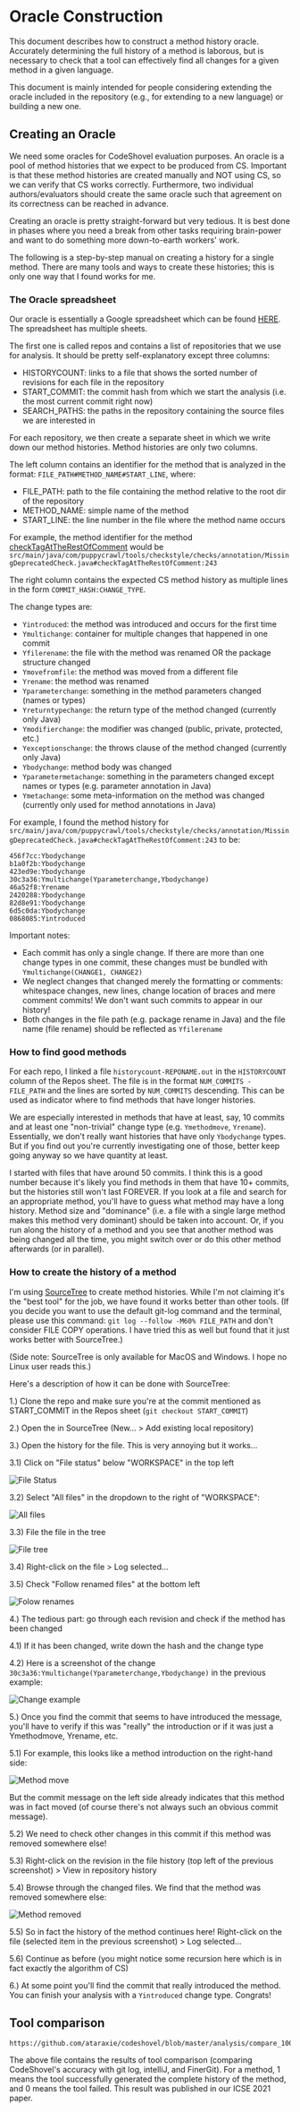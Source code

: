 # Oracle Construction

This document describes how to construct a method history oracle. Accurately determining the full history of a method is laborous, but is necessary to check that a tool can effectively find all changes for a given method in a given language.

This document is mainly intended for people considering extending the oracle included in the repository (e.g., for extending to a new language) or building a new one. 

## Creating an Oracle

We need some oracles for CodeShovel evaluation purposes.
An oracle is a pool of method histories that we expect to be produced from CS.
Important is that these method histories are created manually and NOT using CS, so we can verify that CS works correctly.
Furthermore, two individual authors/evaluators should create the same oracle such that agreement on its correctness can be reached in advance.

Creating an oracle is pretty straight-forward but very tedious.
It is best done in phases where you need a break from other tasks requiring brain-power and want to do something more down-to-earth workers' work.

The following is a step-by-step manual on creating a history for a single method.
There are many tools and ways to create these histories; this is only one way that I found works for me.

### The Oracle spreadsheet

Our oracle is essentially a Google spreadsheet which can be found [HERE](https://docs.google.com/spreadsheets/d/1VCeFiyusHhHXBfCVVa0TdKfdPqKF4tfbLu_QInFuy7o/edit?usp=sharing).
The spreadsheet has multiple sheets. 

The first one is called repos and contains a list of repositories that we use for analysis. 
It should be pretty self-explanatory except three columns:
* HISTORYCOUNT: links to a file that shows the sorted number of revisions for each file in the repository
* START_COMMIT: the commit hash from which we start the analysis (i.e. the most current commit right now)
* SEARCH_PATHS: the paths in the repository containing the source files we are interested in

For each repository, we then create a separate sheet in which we write down our method histories.
Method histories are only two columns. 

The left column contains an identifier for the method that is analyzed in the format: `FILE_PATH#METHOD_NAME#START_LINE`, where:
* FILE_PATH: path to the file containing the method relative to the root dir of the repository
* METHOD_NAME: simple name of the method
* START_LINE: the line number in the file where the method name occurs

For example, the method identifier for the method [checkTagAtTheRestOfComment](https://github.com/checkstyle/checkstyle/blob/109e979909bd7235ab51a111cb6a14ff5ba2549d/src/main/java/com/puppycrawl/tools/checkstyle/checks/annotation/MissingDeprecatedCheck.java)
would be `src/main/java/com/puppycrawl/tools/checkstyle/checks/annotation/MissingDeprecatedCheck.java#checkTagAtTheRestOfComment:243`

The right column contains the expected CS method history as multiple lines in the form `COMMIT_HASH:CHANGE_TYPE`.

The change types are:
* `Yintroduced`: the method was introduced and occurs for the first time
* `Ymultichange`: container for multiple changes that happened in one commit
* `Yfilerename`: the file with the method was renamed OR the package structure changed
* `Ymovefromfile`: the method was moved from a different file
* `Yrename`: the method was renamed
* `Yparameterchange`: something in the method parameters changed (names or types)
* `Yreturntypechange`: the return type of the method changed (currently only Java)
* `Ymodifierchange`: the modifier was changed (public, private, protected, etc.)
* `Yexceptionschange`: the throws clause of the method changed (currently only Java)
* `Ybodychange`: method body was changed
* `Yparametermetachange`: something in the parameters changed except names or types (e.g. parameter annotation in Java)
* `Ymetachange`: some meta-information on the method was changed (currently only used for method annotations in Java)

For example, I found the method history for `src/main/java/com/puppycrawl/tools/checkstyle/checks/annotation/MissingDeprecatedCheck.java#checkTagAtTheRestOfComment:243` to be:
```
456f7cc:Ybodychange
b1a0f2b:Ybodychange
423ed9e:Ybodychange
30c3a36:Ymultichange(Yparameterchange,Ybodychange)
46a52f8:Yrename
2420288:Ybodychange
82d8e91:Ybodychange
6d5c0da:Ybodychange
0868085:Yintroduced
```

Important notes:
* Each commit has only a single change. If there are more than one change types in one commit, these changes must be bundled with `Ymultichange(CHANGE1, CHANGE2)`
* We neglect changes that changed merely the formatting or comments: whitespace changes, new lines, change location of braces and mere comment commits! We don't want such commits to appear in our history!
* Both changes in the file path (e.g. package rename in Java) and the file name (file rename) should be reflected as `Yfilerename` 


### How to find good methods

For each repo, I linked a file `historycount-REPONAME.out` in the `HISTORYCOUNT` column of the Repos sheet. The file is in the format `NUM_COMMITS - FILE_PATH` and the lines are sorted by `NUM_COMMITS` descending. This can be used as indicator where to find methods that have longer histories.

We are especially interested in methods that have at least, say, 10 commits and at least one "non-trivial" change type (e.g. `Ymethodmove`, `Yrename`). Essentially, we don't really want histories that have only `Ybodychange` types. But if you find out you're currently investigating one of those, better keep going anyway so we have quantity at least.

I started with files that have around 50 commits. I think this is a good number because it's likely you find methods in them that have 10+ commits, but the histories still won't last FOREVER. If you look at a file and search for an appropriate method, you'll have to guess what method may have a long history. Method size and "dominance" (i.e. a file with a single large method makes this method very dominant) should be taken into account. Or, if you run along the history of a method and you see that another method was being changed all the time, you might switch over or do this other method afterwards (or in parallel).

### How to create the history of a method

I'm using [SourceTree](https://www.sourcetreeapp.com/) to create method histories. While I'm not claiming it's the "best tool" for the job, we have found it works better than other tools. (If you decide you want to use the default git-log command and the terminal, please use this command: `git log --follow -M60% FILE_PATH` and don't consider FILE COPY operations. I have tried this as well but found that it just works better with SourceTree.)

(Side note: SourceTree is only available for MacOS and Windows. I hope no Linux user reads this.)

Here's a description of how it can be done with SourceTree:

1.) Clone the repo and make sure you're at the commit mentioned as START_COMMIT in the Repos sheet (`git checkout START_COMMIT`)

2.) Open the in SourceTree (New... > Add existing local repository)

3.) Open the history for the file. This is very annoying but it works...

3.1) Click on "File status" below "WORKSPACE" in the top left

![File Status](filestatus.png)

3.2) Select "All files" in the dropdown to the right of "WORKSPACE":

![All files](allfiles.png)

3.3) File the file in the tree

![File tree](tree.png)

3.4) Right-click on the file > Log selected...

3.5) Check "Follow renamed files" at the bottom left

![Folow renames](follow.png)

4.) The tedious part: go through each revision and check if the method has been changed

4.1) If it has been changed, write down the hash and the change type

4.2) Here is a screenshot of the change `30c3a36:Ymultichange(Yparameterchange,Ybodychange)` in the previous example:

![Change example](changeexample.png)

5.) Once you find the commit that seems to have introduced the message, you'll have to verify if this was "really" the introduction or if it was just a Ymethodmove, Yrename, etc.

5.1) For example, this looks like a method introduction on the right-hand side:

![Method move](methodmove.png)

But the commit message on the left side already indicates that this method was in fact moved (of course there's not always such an obvious commit message).

5.2) We need to check other changes in this commit if this method was removed somewhere else!

5.3) Right-click on the revision in the file history (top left of the previous screenshot) > View in repository history

5.4) Browse through the changed files. We find that the method was removed somewhere else:

![Method removed](methodmove2.png)

5.5) So in fact the history of the method continues here! Right-click on the file (selected item in the previous screenshot) > Log selected...

5.6) Continue as before (you might notice some recursion here which is in fact exactly the algorithm of CS)

6.) At some point you'll find the commit that really introduced the method. You can finish your analysis with a `Yintroduced` change type. Congrats!


## Tool comparison

```
https://github.com/ataraxie/codeshovel/blob/master/analysis/compare_100_methods.ods
```

The above file contains the results of tool comparison (comparing CodeShovel's accuracy with git log, intelliJ, and FinerGit). For a method, 1 means the tool successfully generated the complete history of the method, and 0 means the tool failed. This result was published in our ICSE 2021 paper.  

